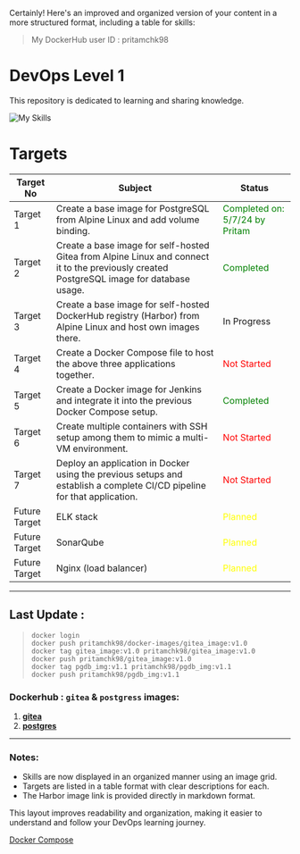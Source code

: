 Certainly! Here's an improved and organized version of your content in a more structured format, including a table for skills:



> My DockerHub user ID : pritamchk98

# DevOps Level 1
This repository is dedicated to learning and sharing knowledge.

<!--https://github.com/lelouchfr/skill-icons-->
![My Skills](https://go-skill-icons.vercel.app/api/icons?i=linux,docker,kubernetes,bash,postgres,git,github,gitea,jenkins,vscode,nginx&per,sonarqube,line=6)

# Targets
| Target No | Subject | Status |
|-----------|--------------------------------------------|-----------------------------------------|
| Target 1  | Create a base image for PostgreSQL from Alpine Linux and add volume binding. | <span style="color:green">Completed on: 5/7/24 by Pritam</span> |
| Target 2  | Create a base image for self-hosted Gitea from Alpine Linux and connect it to the previously created PostgreSQL image for database usage. | <span style="color:green">Completed</span> |
| Target 3  | Create a base image for self-hosted DockerHub registry (Harbor) from Alpine Linux and host own images there. | In Progress |
| Target 4  | Create a Docker Compose file to host the above three applications together. | <span style="color:red">Not Started</span> |
| Target 5  | Create a Docker image for Jenkins and integrate it into the previous Docker Compose setup. | <span style="color:green">Completed</span> |
| Target 6  | Create multiple containers with SSH setup among them to mimic a multi-VM environment. | <span style="color:red">Not Started</span> |
| Target 7  | Deploy an application in Docker using the previous setups and establish a complete CI/CD pipeline for that application. | <span style="color:red">Not Started</span> |
| Future Target | ELK stack | <span style="color:yellow">Planned</span> |
| Future Target | SonarQube | <span style="color:yellow">Planned</span> |
| Future Target | Nginx (load balancer) | <span style="color:yellow">Planned</span> |

-----
## Last Update :
>```docker-cli
>docker login
>docker push pritamchk98/docker-images/gitea_image:v1.0  
>docker tag gitea_image:v1.0 pritamchk98/gitea_image:v1.0
>docker push pritamchk98/gitea_image:v1.0
>docker tag pgdb_img:v1.1 pritamchk98/pgdb_img:v1.1      
>docker push pritamchk98/pgdb_img:v1.1
>```

### Dockerhub : `gitea` & `postgress` images:
1. [**gitea**](https://hub.docker.com/repository/docker/pritamchk98/gitea_image/general)
2. [**postgres**](https://hub.docker.com/repository/docker/pritamchk98/pgdb_img/general)

----
<!-- ![Harbor Image](https://github.com/DevOpsBrothers/DevOps_level_1/assets/49076359/760b3999-5642-49b2-9f7c-02d20c4ae941) -->

### Notes:
- Skills are now displayed in an organized manner using an image grid.
- Targets are listed in a table format with clear descriptions for each.
- The Harbor image link is provided directly in markdown format.

This layout improves readability and organization, making it easier to understand and follow your DevOps learning journey.


[Docker Compose](https://docs.docker.com/compose/compose-file/build/)
